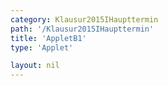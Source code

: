 ```yaml
---
category: Klausur2015IHaupttermin
path: '/Klausur2015IHaupttermin'
title: 'AppletB1'
type: 'Applet'

layout: nil
---
```

<link type="text/css" href="https://cdnjs.cloudflare.com/ajax/libs/jsxgraph/0.99.6/jsxgraph.css"><link rel="stylesheet" type="text/css" href="//cdnjs.cloudflare.com/ajax/libs/jsxgraph/0.99.7/jsxgraph.css" />
<div id="ebb50575-a38b-4b07-8dfd-4c0af6eb85a8" class="jxgbox" style="width:500px; height:500px">
<script type="text/javascript">
    (function() {
	const board = JXG.JSXGraph.initBoard('jxgbox', {
    							boundingbox: [-15, 15, 15, -15],
                  axis: true
              });

var f = x=> JXG.Math.pow(0.75,(x+2))-3;
var fp = board.create('functiongraph', [f], {strokeColor: 'blue', strokeWidth:3});
board.create('text', [1,7,'f1(x)']);

var g = x=> -2*JXG.Math.pow(0.75,x+4)+7;
var gp =board.create('functiongraph', [g], {strokeColor: 'red', strokeWidth:3});
board.create('text', [5,-1,'f2(x)']);

var A = board.create('glider', [-5,-3,fp], {color:'orange'});
var C = board.create('point', [function(){return A.X()},function(){return -2*JXG.Math.pow(0.75,A.X()+4)+7}], {name:'C'});
var B = board.create('point', [function(){return A.X()+3}, function(){return A.Y()+2}])
var D = board.create('point', [function(){return A.X()-3}, function(){return A.Y()+2}])

var AB = board.create('line', [A,B], {straightFirst:false, straightLast:false});
var AD = board.create('line', [A,D], {straightFirst:false, straightLast:false});
var CD = board.create('line', [C,D], {straightFirst:false, straightLast:false});
var CB = board.create('line', [C,B], {straightFirst:false, straightLast:false});

board.create('text', [6.5,8,function(){return Math.round((-6.375*JXG.Math.pow(0.75,A.X()+2)+30)*100)/100}])

board.create('text', [3,8,'FE(A.X) = '])

})()
  </script>
  </div>
